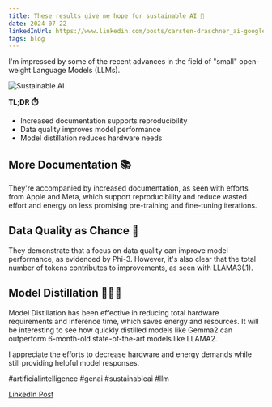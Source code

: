 ```yaml
---
title: These results give me hope for sustainable AI 🌱
date: 2024-07-22
linkedInUrl: https://www.linkedin.com/posts/carsten-draschner_ai-google-tech-activity-7224785383237001216-HDyZ?utm_source=share&utm_medium=member_desktop
tags: blog
---
```


I'm impressed by some of the recent advances in the field of "small" open-weight Language Models (LLMs).

![Sustainable AI](/img/blog_images/1722508519413.jpeg)

**TL;DR ⏱️**
- Increased documentation supports reproducibility
- Data quality improves model performance
- Model distillation reduces hardware needs

<!-- excerpt -->

## More Documentation 📚

They're accompanied by increased documentation, as seen with efforts from Apple and Meta, which support reproducibility and reduce wasted effort and energy on less promising pre-training and fine-tuning iterations.

## Data Quality as Chance 🔎

They demonstrate that a focus on data quality can improve model performance, as evidenced by Phi-3. However, it's also clear that the total number of tokens contributes to improvements, as seen with LLAMA3(.1).

## Model Distillation 👩🏽‍🔬

Model Distillation has been effective in reducing total hardware requirements and inference time, which saves energy and resources. It will be interesting to see how quickly distilled models like Gemma2 can outperform 6-month-old state-of-the-art models like LLAMA2.

I appreciate the efforts to decrease hardware and energy demands while still providing helpful model responses.

#artificialintelligence #genai #sustainableai #llm

[LinkedIn Post](https://www.linkedin.com/posts/carsten-draschner_ai-google-tech-activity-7224785383237001216-HDyZ?utm_source=share&utm_medium=member_desktop)
